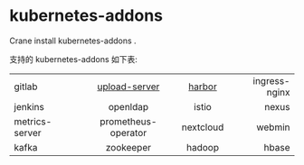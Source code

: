 # kubernetes-addons

Crane install kubernetes-addons .

支持的 kubernetes-addons 如下表:

|||||
---|:--:|:--:|---:|
gitlab|[upload-server](templates/upload-service)|[harbor](templates/harbor)|ingress-nginx|
jenkins|openldap|istio|nexus|
metrics-server|prometheus-operator|nextcloud|webmin|
kafka|zookeeper|hadoop|hbase|